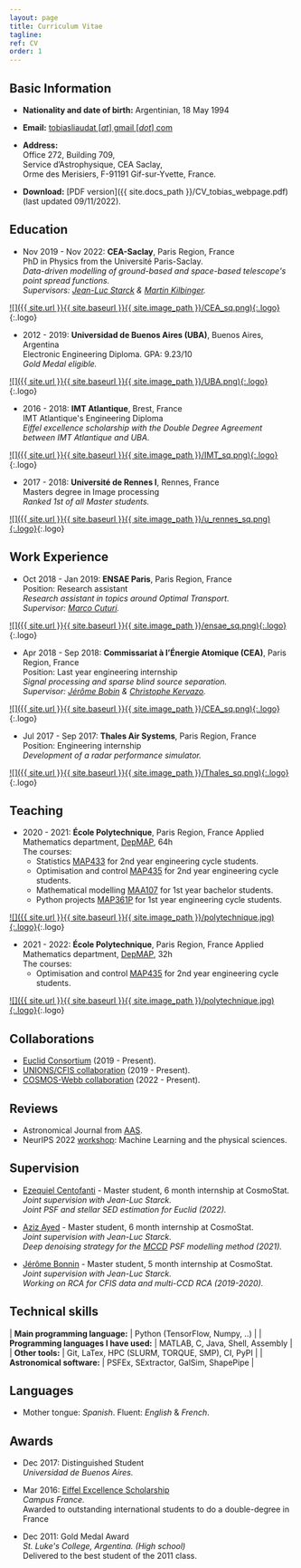 ```yaml
---
layout: page
title: Curriculum Vitae
tagline:
ref: CV
order: 1
---
```


## Basic Information

* **Nationality and date of birth:** Argentinian, 18 May 1994

* **Email:** [tobiasliaudat [*at*] gmail [*dot*] com](mailto:tobiasliaudat@gmail.com)

* **Address:**  
    Office 272, Building 709,  
    Service d’Astrophysique, CEA Saclay,  
    Orme des Merisiers,
    F-91191 Gif-sur-Yvette, France.

* **Download:** [PDF version]({{ site.docs_path }}/CV_tobias_webpage.pdf) (last updated 09/11/2022).

## Education

<div class="begin-examples"></div>

* Nov 2019 - Nov 2022: **CEA-Saclay**, Paris Region, France  
    PhD in Physics from the Université Paris-Saclay.  
    _Data-driven modelling of ground-based and space-based telescope's point spread functions._  
    _Supervisors: [Jean-Luc Starck](http://jstarck.cosmostat.org) & [Martin Kilbinger](http://www.cosmostat.org/people/kilbinger)._

[![]({{ site.url }}{{ site.baseurl }}{{ site.image_path }}/CEA_sq.png){:.logo}](http://www.cea.fr){:.logo}

<div style="clear: both;"></div>

* 2012 - 2019: **Universidad de Buenos Aires (UBA)**, Buenos Aires, Argentina  
    Electronic Engineering Diploma. GPA: 9.23/10  
    _Gold Medal eligible._

[![]({{ site.url }}{{ site.baseurl }}{{ site.image_path }}/UBA.png){:.logo}](http://fi.uba.ar){:.logo}

<div style="clear: both;"></div>

* 2016 - 2018: **IMT Atlantique**, Brest, France  
    IMT Atlantique's Engineering Diploma  
    _Eiffel excellence scholarship with the Double Degree Agreement between IMT Atlantique and UBA._

[![]({{ site.url }}{{ site.baseurl }}{{ site.image_path }}/IMT_sq.png){:.logo}](https://www.imt-atlantique.fr/fr){:.logo}

<div style="clear: both;"></div>

* 2017 - 2018: **Université de Rennes I**, Rennes, France    
    Masters degree in Image processing  
    _Ranked 1st of all Master students._  

[![]({{ site.url }}{{ site.baseurl }}{{ site.image_path }}/u_rennes_sq.png){:.logo}](https://www.univ-rennes1.fr){:.logo}

<!-- <div class="end-examples"></div> -->
<div style="clear: both;"></div>

## Work Experience


* Oct 2018 - Jan 2019: **ENSAE Paris**, Paris Region, France  
    Position: Research assistant  
    _Research assistant in topics around Optimal Transport._  
    _Supervisor: [Marco Cuturi](https://marcocuturi.net)._

[![]({{ site.url }}{{ site.baseurl }}{{ site.image_path }}/ensae_sq.png){:.logo}](https://www.ensae.fr){:.logo}

<div style="clear: both;"></div>

* Apr 2018 - Sep 2018: **Commissariat à l’Énergie Atomique (CEA)**, Paris Region, France  
    Position: Last year engineering internship  
    _Signal processing and sparse blind source separation._  
    _Supervisor: [Jérôme Bobin](http://jbobin.cosmostat.org) & [Christophe Kervazo](https://www.cosmostat.org/people/christophe-kervazo)._

[![]({{ site.url }}{{ site.baseurl }}{{ site.image_path }}/CEA_sq.png){:.logo}](http://www.cea.fr){:.logo}

<div style="clear: both;"></div>

* Jul 2017 - Sep 2017: **Thales Air Systems**, Paris Region, France    
    Position: Engineering internship  
    _Development of a radar performance simulator._  

[![]({{ site.url }}{{ site.baseurl }}{{ site.image_path }}/Thales_sq.png){:.logo}](https://www.thalesgroup.com/en){:.logo}

<div style="clear: both;"></div>


## Teaching

* 2020 - 2021: **École Polytechnique**,  Paris Region, France
    Applied Mathematics department, [DepMAP](https://portail.polytechnique.edu/mathematiquesappliquees/fr), 64h  
    The courses:
    - Statistics [MAP433](https://moodle.polytechnique.fr/enrol/index.php?id=9662) for 2nd year engineering cycle students.  
    - Optimisation and control [MAP435](http://www.cmap.polytechnique.fr/~allaire/cours_map435.html) for 2nd year engineering cycle students.  
    - Mathematical modelling [MAA107](https://moodle.polytechnique.fr/enrol/index.php?id=10514) for 1st year bachelor students.  
    - Python projects [MAP361P](https://moodle.polytechnique.fr/enrol/index.php?id=10152) for 1st year engineering cycle students.

[![]({{ site.url }}{{ site.baseurl }}{{ site.image_path }}/polytechnique.jpg){:.logo}](https://www.polytechnique.edu/en){:.logo}

* 2021 - 2022: **École Polytechnique**,  Paris Region, France
    Applied Mathematics department, [DepMAP](https://portail.polytechnique.edu/mathematiquesappliquees/fr), 32h  
    The courses: 
    - Optimisation and control [MAP435](http://www.cmap.polytechnique.fr/~allaire/cours_map435.html) for 2nd year engineering cycle students.  

[![]({{ site.url }}{{ site.baseurl }}{{ site.image_path }}/polytechnique.jpg){:.logo}](https://www.polytechnique.edu/en){:.logo}

<div class="end-examples"></div>

## Collaborations

- [Euclid Consortium](https://www.euclid-ec.org) (2019 - Present).  
- [UNIONS/CFIS collaboration](https://www.cfht.hawaii.edu/Science/CFIS/) (2019 - Present).  
- [COSMOS-Webb collaboration](https://www.nasa.gov/feature/goddard/2021/mapping-the-universes-earliest-structures-with-cosmos-webb) (2022 - Present).

## Reviews
* Astronomical Journal from [AAS](https://journals.aas.org/astronomical-journal/).  
* NeurIPS 2022 [workshop](https://ml4physicalsciences.github.io/2022/): Machine Learning and the physical sciences.

## Supervision

* [Ezequiel Centofanti](https://www.linkedin.com/in/ezequiel-centofanti-4404b7189/?originalSubdomain=fr) - Master student, 6 month internship at CosmoStat.  
    _Joint supervision with Jean-Luc Starck._  
    _Joint PSF and stellar SED estimation for Euclid (2022)._  

* [Aziz Ayed](https://www.linkedin.com/in/aziz-ayed-b614a1170/?originalSubdomain=fr) - Master student, 6 month internship at CosmoStat.  
    _Joint supervision with Jean-Luc Starck._  
    _Deep denoising strategy for the [MCCD](https://doi.org/10.1051/0004-6361/202039584) PSF modelling method (2021)._  

* [Jérôme Bonnin](https://www.linkedin.com/in/jérôme-bonnin-338260161/) - Master student, 5 month internship at CosmoStat.  
    _Joint supervision with Jean-Luc Starck._  
    _Working on RCA for CFIS data and multi-CCD RCA (2019-2020)._  



## Technical skills

| **Main programming language:** | Python (TensorFlow, Numpy, ..) |
| **Programming languages I have used:**  | MATLAB, C, Java, Shell, Assembly   |
| **Other tools:**  | Git, LaTex, HPC (SLURM, TORQUE, SMP), CI, PyPI   |
| **Astronomical software:**  | PSFEx, SExtractor, GalSim, ShapePipe   |

## Languages

* Mother tongue: _Spanish_. Fluent: _English_ & _French_.

## Awards

* Dec 2017: Distinguished Student  
    _Universidad de Buenos Aires._

* Mar 2016: [Eiffel Excellence Scholarship](https://www.campusfrance.org/en/eiffel-scholarship-program-of-excellence)   
    _Campus France._  
    Awarded to outstanding international students to do a double-degree in France

* Dec 2011: Gold Medal Award  
    _St. Luke's College, Argentina. (High school)_  
    Delivered to the best student of the 2011 class.
